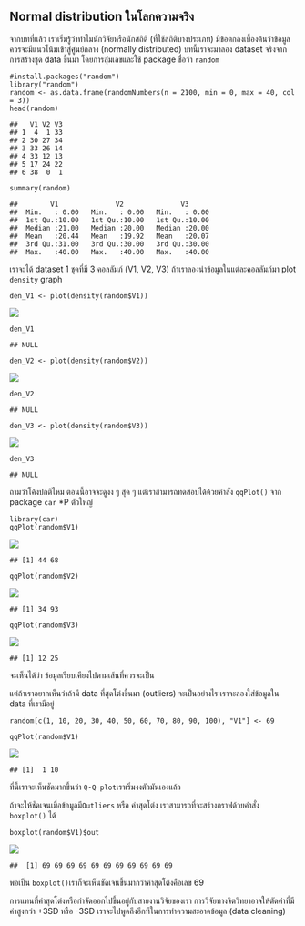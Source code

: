 ## Normal distribution ในโลกความจริง

จากบทที่แล้ว เราเริ่มรู้ว่าทำไมนักวิจัยหรือนักสถิติ
(ที่ใช้สถิติบางประเภท)
มีข้อตกลงเบื้องต้นว่าข้อมูลควรจะมีแนวโน้มเข้าสู่ศูนย์กลาง (normally
distributed) บทนี้เราจะมาลอง dataset จริงจากการสร้างชุด data ขึ้นมา
โดยการสุ่มเลขและใช้ package ชื่อว่า `random`

    #install.packages("random")
    library("random")
    random <- as.data.frame(randomNumbers(n = 2100, min = 0, max = 40, col = 3))
    head(random) 

    ##   V1 V2 V3
    ## 1  4  1 33
    ## 2 30 27 34
    ## 3 33 26 14
    ## 4 33 12 13
    ## 5 17 24 22
    ## 6 38  0  1

    summary(random)

    ##        V1              V2              V3       
    ##  Min.   : 0.00   Min.   : 0.00   Min.   : 0.00  
    ##  1st Qu.:10.00   1st Qu.:10.00   1st Qu.:10.00  
    ##  Median :21.00   Median :20.00   Median :20.00  
    ##  Mean   :20.44   Mean   :19.92   Mean   :20.07  
    ##  3rd Qu.:31.00   3rd Qu.:30.00   3rd Qu.:30.00  
    ##  Max.   :40.00   Max.   :40.00   Max.   :40.00

เราจะได้ dataset 1 ชุดที่มี 3 คอลลัมภ์ (V1, V2, V3)
ถ้าเราลองนำข้อมูลในแต่ละคอลลัมภ์มา plot `density` graph

    den_V1 <- plot(density(random$V1))

![](docs/outliers_1_files/figure-markdown_strict/unnamed-chunk-2-1.png)

    den_V1

    ## NULL

    den_V2 <- plot(density(random$V2))

![](docs/outliers_1_files/figure-markdown_strict/unnamed-chunk-2-2.png)

    den_V2

    ## NULL

    den_V3 <- plot(density(random$V3))

![](docs/outliers_1_files/figure-markdown_strict/unnamed-chunk-2-3.png)

    den_V3

    ## NULL

ถามว่าโค้งปกติไหม ตอนนี้อาจจะดูงง ๆ สุด ๆ แต่เราสามารถทดสอบได้ด้วยคำสั่ง
`qqPlot()` จาก package `car` \*P ตัวใหญ่

    library(car)
    qqPlot(random$V1)

![](docs/outliers_1_files/figure-markdown_strict/unnamed-chunk-3-1.png)

    ## [1] 44 68

    qqPlot(random$V2)

![](docs/outliers_1_files/figure-markdown_strict/unnamed-chunk-3-2.png)

    ## [1] 34 93

    qqPlot(random$V3)

![](docs/outliers_1_files/figure-markdown_strict/unnamed-chunk-3-3.png)

    ## [1] 12 25

จะเห็นได้ว่า ข้อมูลเรียบเคียงไปตามเส้นที่ควรจะเป็น

แต่ถ้าเราอยากเห็นว่าถ้ามี data ที่สุดโต่งขึ้นมา (outliers) จะเป็นอย่างไร
เราจะลองใส่ข้อมูลใน data ที่เรามีอยู่

    random[c(1, 10, 20, 30, 40, 50, 60, 70, 80, 90, 100), "V1"] <- 69

    qqPlot(random$V1)

![](docs/outliers_1_files/figure-markdown_strict/unnamed-chunk-4-1.png)

    ## [1]  1 10

ที่นี้เราจะเห็นชัดมากขึ้นว่า `Q-Q plot`เราเริ่มงงตัวมันเองแล้ว

ถ้าจะให้ชัดเจนเมื่อข้อมูลมี`Outliers` หรือ ค่าสุดโต่ง
เราสามารถที่จะสร้างกราฟด้วยคำสั่ง `boxplot()` ได้

    boxplot(random$V1)$out

![](outliers_1_files/figure-markdown_strict/unnamed-chunk-5-1.png)

    ##  [1] 69 69 69 69 69 69 69 69 69 69 69

พอเป็น `boxplot()`เราก็จะเห็นชัดเจนขึ้นมากว่าค่าสุดโต่งคือเลข 69

การแทนที่ค่าสุดโต่งหรือกำจัดออกไปขึ้นอยู่กับสายงานวิจัยของเรา
การวิจัยทางจิตวิทยาอาจให้ตัดค่าที่มีค่าสูงกว่า +3SD หรือ -3SD
เราจะไปพูดถึงอีกทีในการทำความสะอาดข้อมูล (data cleaning)
